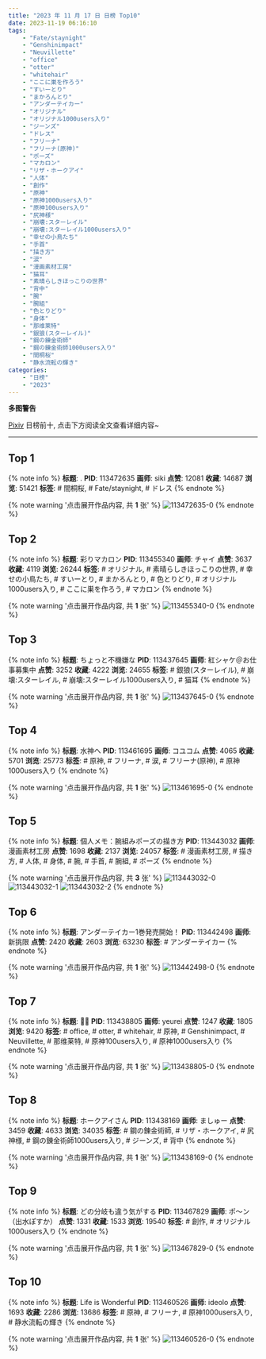 ```yaml
---
title: "2023 年 11 月 17 日 日榜 Top10"
date: 2023-11-19 06:16:10
tags:
    - "Fate/staynight"
    - "Genshinimpact"
    - "Neuvillette"
    - "office"
    - "otter"
    - "whitehair"
    - "ここに巣を作ろう"
    - "すいーとり"
    - "まかろんとり"
    - "アンダーテイカー"
    - "オリジナル"
    - "オリジナル1000users入り"
    - "ジーンズ"
    - "ドレス"
    - "フリーナ"
    - "フリーナ(原神)"
    - "ポーズ"
    - "マカロン"
    - "リザ・ホークアイ"
    - "人体"
    - "創作"
    - "原神"
    - "原神1000users入り"
    - "原神100users入り"
    - "尻神様"
    - "崩壊:スターレイル"
    - "崩壊:スターレイル1000users入り"
    - "幸せの小鳥たち"
    - "手首"
    - "描き方"
    - "涙"
    - "漫画素材工房"
    - "猫耳"
    - "素晴らしきほっこりの世界"
    - "背中"
    - "腕"
    - "腕組"
    - "色とりどり"
    - "身体"
    - "那维莱特"
    - "銀狼(スターレイル)"
    - "鋼の錬金術師"
    - "鋼の錬金術師1000users入り"
    - "間桐桜"
    - "静水流転の輝き"
categories:
    - "日榜"
    - "2023"
---
```


<i class="fa fa-triangle-exclamation"></i>**多图警告**<i class="fa fa-triangle-exclamation"></i>

[Pixiv](https://www.pixiv.net/) 日榜前十, 点击下方阅读全文查看详细内容~

<!-- more -->

---

## Top 1

{% note info %}
**标题**: .
**PID**: 113472635 **画师**: siki
**点赞**: 12081 **收藏**: 14687 **浏览**: 51421
**标签**: # 間桐桜, # Fate/staynight, # ドレス
{% endnote %}

{% note warning '点击展开作品内容, 共 **1** 张' %}
![113472635-0](https://i.pixiv.re/img-original/img/2023/11/17/14/01/37/113472635_p0.jpg)
{% endnote %}

## Top 2

{% note info %}
**标题**: 彩りマカロン
**PID**: 113455340 **画师**: チャイ
**点赞**: 3637 **收藏**: 4119 **浏览**: 26244
**标签**: # オリジナル, # 素晴らしきほっこりの世界, # 幸せの小鳥たち, # すいーとり, # まかろんとり, # 色とりどり, # オリジナル1000users入り, # ここに巣を作ろう, # マカロン
{% endnote %}

{% note warning '点击展开作品内容, 共 **1** 张' %}
![113455340-0](https://i.pixiv.re/img-original/img/2023/11/16/20/30/00/113455340_p0.png)
{% endnote %}

## Top 3

{% note info %}
**标题**: ちょっと不機嫌な
**PID**: 113437645 **画师**: 紅シャケ＠お仕事募集中
**点赞**: 3252 **收藏**: 4222 **浏览**: 24655
**标签**: # 銀狼(スターレイル), # 崩壊:スターレイル, # 崩壊:スターレイル1000users入り, # 猫耳
{% endnote %}

{% note warning '点击展开作品内容, 共 **1** 张' %}
![113437645-0](https://i.pixiv.re/img-original/img/2023/11/16/00/11/51/113437645_p0.jpg)
{% endnote %}

## Top 4

{% note info %}
**标题**: 水神へ
**PID**: 113461695 **画师**: コユコム
**点赞**: 4065 **收藏**: 5701 **浏览**: 25773
**标签**: # 原神, # フリーナ, # 涙, # フリーナ(原神), # 原神1000users入り
{% endnote %}

{% note warning '点击展开作品内容, 共 **1** 张' %}
![113461695-0](https://i.pixiv.re/img-original/img/2023/11/17/00/01/50/113461695_p0.jpg)
{% endnote %}

## Top 5

{% note info %}
**标题**: 個人メモ：腕組みポーズの描き方
**PID**: 113443032 **画师**: 漫画素材工房
**点赞**: 1698 **收藏**: 2137 **浏览**: 24057
**标签**: # 漫画素材工房, # 描き方, # 人体, # 身体, # 腕, # 手首, # 腕組, # ポーズ
{% endnote %}

{% note warning '点击展开作品内容, 共 **3** 张' %}
![113443032-0](https://i.pixiv.re/img-original/img/2023/11/16/07/00/06/113443032_p0.jpg)
![113443032-1](https://i.pixiv.re/img-original/img/2023/11/16/07/00/06/113443032_p1.jpg)
![113443032-2](https://i.pixiv.re/img-original/img/2023/11/16/07/00/06/113443032_p2.jpg)
{% endnote %}

## Top 6

{% note info %}
**标题**: アンダーテイカー1巻発売開始！
**PID**: 113442498 **画师**: 新挑限
**点赞**: 2420 **收藏**: 2603 **浏览**: 63230
**标签**: # アンダーテイカー
{% endnote %}

{% note warning '点击展开作品内容, 共 **1** 张' %}
![113442498-0](https://i.pixiv.re/img-original/img/2023/11/16/06/07/16/113442498_p0.png)
{% endnote %}

## Top 7

{% note info %}
**标题**: 🪽🦦
**PID**: 113438805 **画师**: yeurei
**点赞**: 1247 **收藏**: 1805 **浏览**: 9420
**标签**: # office, # otter, # whitehair, # 原神, # Genshinimpact, # Neuvillette, # 那维莱特, # 原神100users入り, # 原神1000users入り
{% endnote %}

{% note warning '点击展开作品内容, 共 **1** 张' %}
![113438805-0](https://i.pixiv.re/img-original/img/2023/11/16/00/58/01/113438805_p0.jpg)
{% endnote %}

## Top 8

{% note info %}
**标题**: ホークアイさん
**PID**: 113438169 **画师**: ましゅー
**点赞**: 3459 **收藏**: 4633 **浏览**: 34035
**标签**: # 鋼の錬金術師, # リザ・ホークアイ, # 尻神様, # 鋼の錬金術師1000users入り, # ジーンズ, # 背中
{% endnote %}

{% note warning '点击展开作品内容, 共 **1** 张' %}
![113438169-0](https://i.pixiv.re/img-original/img/2023/11/16/00/31/29/113438169_p0.jpg)
{% endnote %}

## Top 9

{% note info %}
**标题**: どの分岐も違う気がする
**PID**: 113467829 **画师**: ポ～ン（出水ぽすか）
**点赞**: 1331 **收藏**: 1533 **浏览**: 19540
**标签**: # 創作, # オリジナル1000users入り
{% endnote %}

{% note warning '点击展开作品内容, 共 **1** 张' %}
![113467829-0](https://i.pixiv.re/img-original/img/2023/11/17/07/30/00/113467829_p0.jpg)
{% endnote %}

## Top 10

{% note info %}
**标题**: Life is Wonderful
**PID**: 113460526 **画师**: ideolo
**点赞**: 1693 **收藏**: 2286 **浏览**: 13686
**标签**: # 原神, # フリーナ, # 原神1000users入り, # 静水流転の輝き
{% endnote %}

{% note warning '点击展开作品内容, 共 **1** 张' %}
![113460526-0](https://i.pixiv.re/img-original/img/2023/11/16/23/30/01/113460526_p0.jpg)
{% endnote %}
